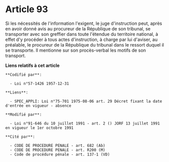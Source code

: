 # Article 93

Si les nécessités de l'information l'exigent, le juge d'instruction peut, après en avoir donné avis au procureur de la
République de son tribunal, se transporter avec son greffier dans toute l'étendue du territoire national, à effet d'y
procéder à tous actes d'instruction, à charge par lui d'aviser, au préalable, le procureur de la République du tribunal dans
le ressort duquel il se transporte. Il mentionne sur son procès-verbal les motifs de son transport.

**Liens relatifs à cet article**

	**Codifié par**:

	  - Loi n°57-1426 1957-12-31

	**Liens**:

	  - SPEC_APPLI: Loi n°75-701 1975-08-06 art. 29 Décret fixant la date d'entrée en vigueur - absence

	**Modifié par**:

	  - Loi n°91-646 du 10 juillet 1991 - art. 2 () JORF 13 juillet 1991 en vigueur le 1er octobre 1991

	**Cité par**:

	  - CODE DE PROCEDURE PENALE - art. 682 (Ab)
	  - CODE DE PROCEDURE PENALE - art. R200 (M)
	  - Code de procédure pénale - art. 137-1 (VD)
